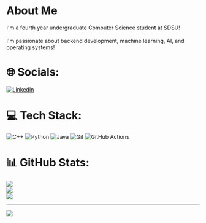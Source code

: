 # About Me
I'm a fourth year undergraduate Computer Science student at SDSU!<br><br> I'm passionate about backend development, machine learning, AI, and operating systems!


# 🌐 Socials:
[![LinkedIn](https://img.shields.io/badge/LinkedIn-%230077B5.svg?logo=linkedin&logoColor=white)](https://linkedin.com/in/xzanderbr) 

# 💻 Tech Stack:
![C++](https://img.shields.io/badge/c++-%2300599C.svg?style=for-the-badge&logo=c%2B%2B&logoColor=white) ![Python](https://img.shields.io/badge/python-3670A0?style=for-the-badge&logo=python&logoColor=ffdd54) ![Java](https://img.shields.io/badge/java-%23ED8B00.svg?style=for-the-badge&logo=openjdk&logoColor=white) ![Git](https://img.shields.io/badge/git-%23F05033.svg?style=for-the-badge&logo=git&logoColor=white) ![GitHub Actions](https://img.shields.io/badge/github%20actions-%232671E5.svg?style=for-the-badge&logo=githubactions&logoColor=white)
# 📊 GitHub Stats:
![](https://github-readme-stats.vercel.app/api?username=xzanderbr&theme=dark&hide_border=true&include_all_commits=false&count_private=true)<br/>
![](https://nirzak-streak-stats.vercel.app/?user=xzanderbr&theme=dark&hide_border=true)<br/>
![](https://github-readme-stats.vercel.app/api/top-langs/?username=xzanderbr&theme=dark&hide_border=true&include_all_commits=false&count_private=true&layout=compact)

---
[![](https://visitcount.itsvg.in/api?id=jadengong&icon=0&color=0)](https://visitcount.itsvg.in)

<!-- Proudly created with GPRM ( https://gprm.itsvg.in ) -->
